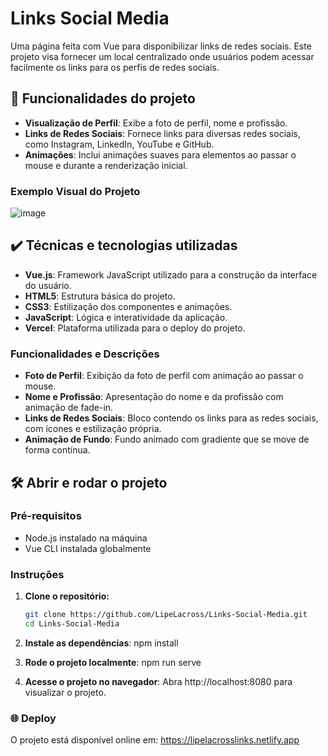 # Links Social Media

Uma página feita com Vue para disponibilizar links de redes sociais. Este projeto visa fornecer um local centralizado onde usuários podem acessar facilmente os links para os perfis de redes sociais.

## 🔨 Funcionalidades do projeto

- **Visualização de Perfil**: Exibe a foto de perfil, nome e profissão.
- **Links de Redes Sociais**: Fornece links para diversas redes sociais, como Instagram, LinkedIn, YouTube e GitHub.
- **Animações**: Inclui animações suaves para elementos ao passar o mouse e durante a renderização inicial.

### Exemplo Visual do Projeto
![image](https://github.com/user-attachments/assets/fafc26c6-ca88-40b2-8154-d84a004ffb60)

## ✔️ Técnicas e tecnologias utilizadas

- **Vue.js**: Framework JavaScript utilizado para a construção da interface do usuário.
- **HTML5**: Estrutura básica do projeto.
- **CSS3**: Estilização dos componentes e animações.
- **JavaScript**: Lógica e interatividade da aplicação.
- **Vercel**: Plataforma utilizada para o deploy do projeto.

### Funcionalidades e Descrições

- **Foto de Perfil**: Exibição da foto de perfil com animação ao passar o mouse.
- **Nome e Profissão**: Apresentação do nome e da profissão com animação de fade-in.
- **Links de Redes Sociais**: Bloco contendo os links para as redes sociais, com ícones e estilização própria.
- **Animação de Fundo**: Fundo animado com gradiente que se move de forma contínua.

## 🛠️ Abrir e rodar o projeto

### Pré-requisitos

- Node.js instalado na máquina
- Vue CLI instalada globalmente

### Instruções

1. **Clone o repositório:**

   ```bash
   git clone https://github.com/LipeLacross/Links-Social-Media.git
   cd Links-Social-Media
   ```
2. **Instale as dependências**:
npm install

3. **Rode o projeto localmente**:
npm run serve

4. **Acesse o projeto no navegador**:
Abra http://localhost:8080 para visualizar o projeto.

### 🌐 Deploy
O projeto está disponível online em: https://lipelacrosslinks.netlify.app
